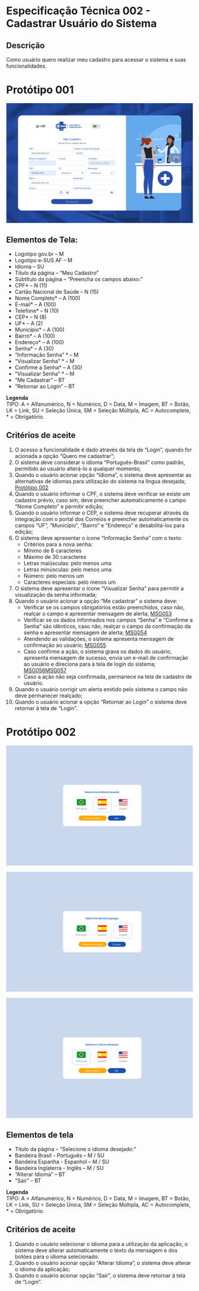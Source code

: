 # Especificação Técnica 002 - Cadastrar Usuário do Sistema

## Descrição
Como usuário quero realizar meu cadastro para acessar o sistema e suas funcionalidades.

# Protótipo 001
![Tela de cadastro](../imagens/ete-002-prot-001.png)

## Elementos de Tela:
* Logotipo gov.br – M 
* Logotipo e-SUS AF – M 
* Idioma – SU 
* Título da página – “Meu Cadastro” 
* Subtítulo da página – “Preencha os campos abaixo:” 
* CPF* – N (11) 
* Cartão Nacional de Saúde – N (15) 
* Nome Completo* – A (100) 
* E-mail* – A (100) 
* Telefone* – N (10) 
* CEP* – N (8) 
* UF* – A (2) 
* Município* – A (100) 
* Bairro* – A (100) 
* Endereço* – A (100) 
* Senha* – A (30) 
* “Informação Senha” * – M  
* “Visualizar Senha” * – M 
* Confirme a Senha* – A (30) 
* “Visualizar Senha” * – M 
* “Me Cadastrar” – BT 
* “Retornar ao Login” – BT  

**Legenda**  
TIPO: A = Alfanumérico, N = Numérico, D = Data, M = Imagem, BT = Botão, LK = Link, SU = Seleção Única, SM = Seleção Múltipla, AC = Autocomplete, * = Obrigatório. 

## Critérios de aceite 
1. O acesso a funcionalidade é dado através da tela de “Login”, quando for acionada a opção “Quero me cadastrar”; 
2. O sistema deve considerar o idioma “Português-Brasil” como padrão, permitido ao usuário alterá-lo a qualquer momento; 
3. Quando o usuário acionar opção “Idioma”, o sistema deve apresentar as alternativas de idiomas para utilização do sistema na língua desejada; [Protótipo 002](ETE002.md#prototipo-002) 
4. Quando o usuário informar o CPF, o sistema deve verificar se existe um cadastro prévio, caso sim, deve preencher automaticamente o campo “Nome Completo” e permitir edição; 
5. Quando o usuário informar o CEP, o sistema deve recuperar através da integração com o portal dos Correios e preencher automaticamente os campos “UF”, “Município”, “Bairro” e “Endereço” e desabilitá-los para edição; 
6. O sistema deve apresentar o ícone “Informação Senha” com o texto: 
      * Critérios para a nova senha: 
      * Mínimo de 8 caracteres 
      * Máximo de 30 caracteres 
      * Letras maiúsculas: pelo menos uma 
      * Letras minúsculas: pelo menos uma 
      * Número: pelo menos um 
      * Caracteres especiais: pelo menos um 
7. O sistema deve apresentar o ícone “Visualizar Senha” para permitir a visualização da senha informada; 
8. Quando o usuário acionar a opção “Me cadastrar” o sistema deve: 
      * Verificar se os campos obrigatórios estão preenchidos, caso não, realçar o campo e apresentar mensagem de alerta; [MSG053](DocumentoDeMensagensv2.md#msg053)
      * Verificar se os dados informados nos campos “Senha” e “Confirme a Senha” são idênticos, caso não, realçar o campo da confirmação da senha e apresentar mensagem de alerta; [MSG054](DocumentoDeMensagensv2.md#msg054)
      * Atendendo as validações, o sistema apresenta mensagem de confirmação ao usuário; [MSG055](DocumentoDeMensagensv2.md#msg055)
      * Caso confirme a ação, o sistema grava os dados do usuário, apresenta mensagem de sucesso, envia um e-mail de confirmação ao usuário e direciona para à tela de login do sistema; [MSG056](DocumentoDeMensagensv2.md#msg056)[MSG057](DocumentoDeMensagensv2.md#msg057)
      * Caso a ação não seja confirmada, permanece na tela de cadastro de usuário.  
9. Quando o usuário corrigir um alerta emitido pelo sistema o campo não deve permanecer realçado; 
10. Quando o usuário acionar a opção “Retornar ao Login” o sistema deve retornar à tela de “Login”. 

# Protótipo 002
![espanhol](../imagens/ete-001-prot-002-espanhol.png)

![ingles](../imagens/ete-001-prot-002-ingles.png)

![portugues](../imagens/ete-001-prot-002-portugues.png)

## Elementos de tela
* Título da página – “Selecione o idioma desejado:” 
* Bandeira Brasil - Português – M / SU 
* Bandeira Espanha - Espanhol – M / SU 
* Bandeira Inglaterra - Inglês – M / SU 
* “Alterar Idioma” – BT 
* “Sair” – BT  

**Legenda**  
TIPO: A = Alfanumérico, N = Numérico, D = Data, M = Imagem, BT = Botão, LK = Link, SU = Seleção Única, SM = Seleção Múltipla, AC = Autocomplete, * = Obrigatório. 

## Critérios de aceite
1. Quando o usuário selecionar o idioma para a utilização da aplicação, o sistema deve alterar automaticamente o texto da mensagem e dos botões para o idioma selecionado. 
2. Quando o usuário acionar opção “Alterar Idioma”, o sistema deve alterar o idioma da aplicação; 
3. Quando o usuário acionar opção “Sair”, o sistema deve retornar à tela de “Login”. 